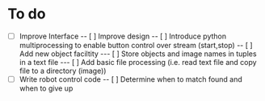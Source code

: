# To do
- [ ] Improve Interface
-- [ ] Improve design
-- [ ] Introduce python multiprocessing to enable button control over stream (start,stop)
-- [ ] Add new object faciltity
--- [ ] Store objects and image names in tuples in a text file
--- [ ] Add basic file processing (i.e. read text file and copy file to a directory (image))
- [ ] Write robot control code
-- [ ] Determine when to match found and when to give up
